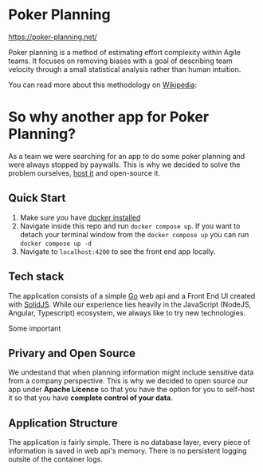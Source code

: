 # Poker Planning

https://poker-planning.net/

Poker planning is a method of estimating effort complexity within Agile teams. It focuses on removing biases with a goal of describing team velocity through a small statistical analysis rather than human intuition.

You can read more about this methodology on [Wikipedia](https://en.wikipedia.org/wiki/Planning_poker):

# So why another app for Poker Planning?

As a team we were searching for an app to do some poker planning and were always stopped by paywalls. This is why we decided to solve the problem ourselves, [host it](https://poker-planning.net/) and open-source it.

 

## Quick Start

1. Make sure you have [docker installed](https://docs.docker.com/get-docker/)
2. Navigate inside this repo and run `docker compose up`. If you want to detach your terminal window from the `docker compose up` you can run `docker compose up -d`
3. Navigate to `localhost:4200` to see the front end app locally.

## Tech stack

The application consists of a simple [Go](https://go.dev/) web api and a Front End UI created with [SolidJS](https://www.solidjs.com/). While our experience lies heavily in the JavaScript (NodeJS, Angular, Typescript) ecosystem, we always like to try new technologies.

Some important

## Privary and Open Source

We undestand that when planning information might include sensitive data from a company perspective. This is why we decided to open source our app under **Apache Licence** so that you have the option for you to self-host it so that you have **complete control of your data**.

## Application Structure

The application is fairly simple. There is no database layer, every piece of information is saved in web api's memory. There is no persistent logging outsite of the container logs.
